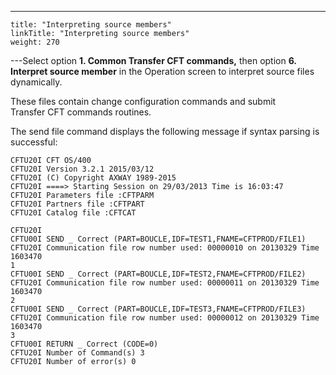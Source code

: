 ---
    title: "Interpreting source members"
    linkTitle: "Interpreting source members"
    weight: 270
---Select option **1. Common Transfer CFT commands,** then option **6. Interpret source member** in the Operation screen to interpret source files dynamically.

These files contain change configuration commands and submit Transfer CFT commands routines.

The send file command displays the following message if syntax parsing is successful:

```
CFTU20I CFT OS/400
CFTU20I Version 3.2.1 2015/03/12
CFTU20I (C) Copyright AXWAY 1989-2015
CFTU20I ====> Starting Session on 29/03/2013 Time is 16:03:47
CFTU20I Parameters file :CFTPARM
CFTU20I Partners file :CFTPART
CFTU20I Catalog file :CFTCAT
 
CFTU20I
CFTU00I SEND _ Correct (PART=BOUCLE,IDF=TEST1,FNAME=CFTPROD/FILE1)
CFTU20I Communication file row number used: 00000010 on 20130329 Time 1603470
1
CFTU00I SEND _ Correct (PART=BOUCLE,IDF=TEST2,FNAME=CFTPROD/FILE2)
CFTU20I Communication file row number used: 00000011 on 20130329 Time 1603470
2
CFTU00I SEND _ Correct (PART=BOUCLE,IDF=TEST3,FNAME=CFTPROD/FILE3)
CFTU20I Communication file row number used: 00000012 on 20130329 Time 1603470
3
CFTU00I RETURN _ Correct (CODE=0)
CFTU20I Number of Command(s) 3
CFTU20I Number of error(s) 0
```
